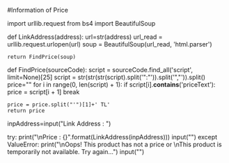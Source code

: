 #Information of Price

import urllib.request
from bs4 import BeautifulSoup

def LinkAddress(address):
    url=str(address)
    url_read = urllib.request.urlopen(url)
    soup = BeautifulSoup(url_read, 'html.parser')

    return FindPrice(soup)

def FindPrice(sourceCode):
    script = sourceCode.find_all('script', limit=None)[25]
    script = str(str(str(script).split('":"')).split('","')).split()
    price=""
    for i in range(0, len(script) + 1):
        if script[i].__contains__('priceText'):
            price = script[i + 1]
            break

    price = price.split("'")[1]+' TL'
    return price

inpAddress=input("Link Address : ")

try:
    print("\nPrice : {}".format(LinkAddress(inpAddress)))
    input("")
except ValueError:
    print("\nOops! This product has not a price or \nThis product is temporarily not available.  Try again...")
    input("")
